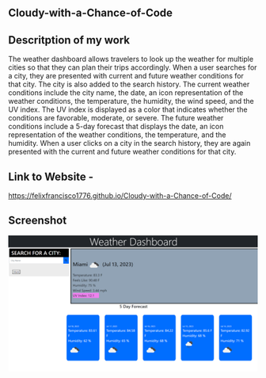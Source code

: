 ## Cloudy-with-a-Chance-of-Code

## Descritption of my work

The weather dashboard allows travelers to look up the weather for multiple cities so that they can plan their trips accordingly.
When a user searches for a city, they are presented with current and future weather conditions for that city. The city is also added to the search history.
The current weather conditions include the city name, the date, an icon representation of the weather conditions, the temperature, the humidity, the wind speed, and the UV index.
The UV index is displayed as a color that indicates whether the conditions are favorable, moderate, or severe.
The future weather conditions include a 5-day forecast that displays the date, an icon representation of the weather conditions, the temperature, and the humidity.
When a user clicks on a city in the search history, they are again presented with the current and future weather conditions for that city.


## Link to Website -
https://felixfrancisco1776.github.io/Cloudy-with-a-Chance-of-Code/

## Screenshot

![Screenshot](assets/images/screenshot.png/)